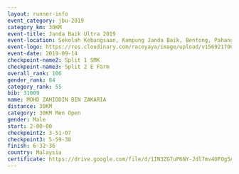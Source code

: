 ```yaml
---
layout: runner-info 
event_category: jbu-2019 
category_km: 30KM 
event-title: Janda Baik Ultra 2019 
event-location: Sekolah Kebangsaan, Kampung Janda Baik, Bentong, Pahang, Malaysia 
event-logo: https://res.cloudinary.com/raceyaya/image/upload/v1569217009/logo/janda-baik_vch1pc.jpg 
event-date: 2019-09-14 
checkpoint-name2: Split 1 SMK 
checkpoint-name3: Split 2 E Farm 
overall_rank: 106
gender_rank: 84
category_rank: 55
bib: 31009
name: MOHD ZAHIDDIN BIN ZAKARIA
distance: 30KM
category: 30KM Men Open
gender: Male
start: 2-00-00
checkpoint2: 3-51-07
checkpoint3: 5-59-38
finish: 6-32-36
country: Malaysia
certificate: https://drive.google.com/file/d/1IN3ZG7uP6NY-Jdl7mv4OFOg5AJ-HPDkd/view?usp=sharing
---
```

